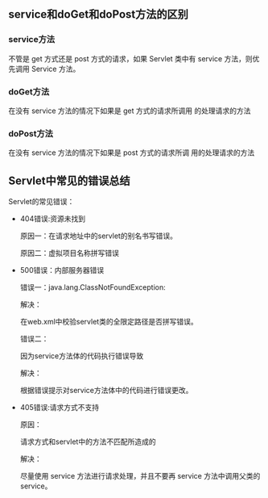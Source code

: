 ## service和doGet和doPost方法的区别

### service方法

不管是 get 方式还是 post 方式的请求，如果 Servlet 类中有
service 方法，则优先调用 Service 方法。 

### doGet方法

在没有 service 方法的情况下如果是 get 方式的请求所调用
的处理请求的方法 

### doPost方法

在没有 service 方法的情况下如果是 post 方式的请求所调
用的处理请求的方法 

## Servlet中常见的错误总结

Servlet的常见错误：

* 404错误:资源未找到

  原因一：在请求地址中的servlet的别名书写错误。

  原因二：虚拟项目名称拼写错误

* 500错误：内部服务器错误

  错误一：java.lang.ClassNotFoundException:
  

  解决：

  在web.xml中校验servlet类的全限定路径是否拼写错误。

  错误二：

  因为service方法体的代码执行错误导致

  解决：

  根据错误提示对service方法体中的代码进行错误更改。

* 405错误:请求方式不支持

  原因：

  请求方式和servlet中的方法不匹配所造成的 

  解决：

  尽量使用 service 方法进行请求处理，并且不要再 service 方法中调用父类的
  service。 


